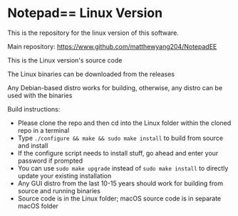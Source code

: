 # Notepad== Linux Version

This is the repository for the linux version of this software.

Main repository: https://www.github.com/matthewyang204/NotepadEE

This is the Linux version's source code

The Linux binaries can be downloaded from the releases

Any Debian-based distro works for building, otherwise, any distro can be used with the binaries

Build instructions:
- Please clone the repo and then cd into the Linux folder within the cloned repo in a terminal
- Type `./configure && make && sudo make install` to build from source and install
- If the configure script needs to install stuff, go ahead and enter your password if prompted
- You can use `sudo make upgrade` instead of `sudo make install` to directly update your existing installation
- Any GUI distro from the last 10-15 years should work for building from source and running binaries
- Source code is in the Linux folder; macOS source code is in separate macOS folder
